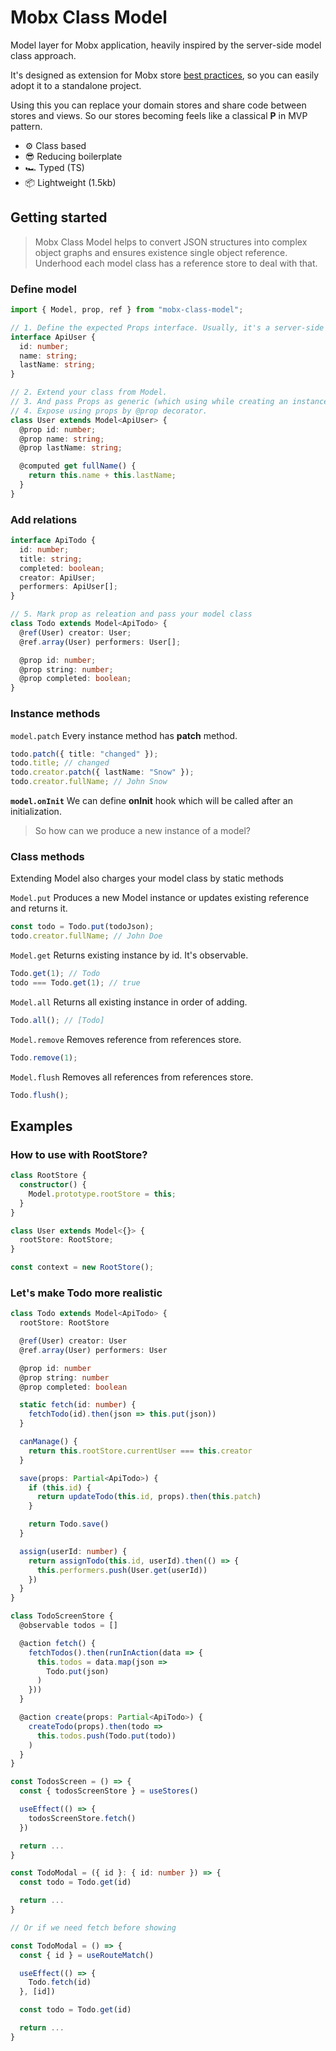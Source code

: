 # Mobx Class Model

Model layer for Mobx application, heavily inspired by the server-side model class approach.

It's designed as extension for Mobx store [best practices](https://mobx.js.org/best/store.html), so you can easily adopt it to a standalone project.

Using this you can replace your domain stores and share code between stores and views. So our stores becoming feels like a classical **P** in MVP pattern.

- ⚙️ Class based
- 😎 Reducing boilerplate
- 🏎 Typed (TS)
- 📦 Lightweight (1.5kb)

## Getting started

> Mobx Class Model helps to convert JSON structures into complex object graphs and ensures existence single object reference. Underhood each model class has a reference store to deal with that.

### Define model

```typescript
import { Model, prop, ref } from "mobx-class-model";

// 1. Define the expected Props interface. Usually, it's a server-side JSON structure.
interface ApiUser {
  id: number;
  name: string;
  lastName: string;
}

// 2. Extend your class from Model.
// 3. And pass Props as generic (which using while creating an instance and updating it).
// 4. Expose using props by @prop decorator.
class User extends Model<ApiUser> {
  @prop id: number;
  @prop name: string;
  @prop lastName: string;

  @computed get fullName() {
    return this.name + this.lastName;
  }
}
```

### Add relations

```typescript
interface ApiTodo {
  id: number;
  title: string;
  completed: boolean;
  creator: ApiUser;
  performers: ApiUser[];
}

// 5. Mark prop as releation and pass your model class
class Todo extends Model<ApiTodo> {
  @ref(User) creator: User;
  @ref.array(User) performers: User[];

  @prop id: number;
  @prop string: number;
  @prop completed: boolean;
}
```

### Instance methods

`model.patch`
Every instance method has **patch** method.

```typescript
todo.patch({ title: "changed" });
todo.title; // changed
todo.creator.patch({ lastName: "Snow" });
todo.creator.fullName; // John Snow
```

**`model.onInit`**
We can define **onInit** hook which will be called after an initialization.

> So how can we produce a new instance of a model?

### Class methods

Extending Model also charges your model class by static methods

`Model.put`
Produces a new Model instance or updates existing reference and returns it.

```typescript
const todo = Todo.put(todoJson);
todo.creator.fullName; // John Doe
```

`Model.get`
Returns existing instance by id. It's observable.

```typescript
Todo.get(1); // Todo
todo === Todo.get(1); // true
```

`Model.all`
Returns all existing instance in order of adding.

```typescript
Todo.all(); // [Todo]
```

`Model.remove`
Removes reference from references store.

```typescript
Todo.remove(1);
```

`Model.flush`
Removes all references from references store.

```typescript
Todo.flush();
```

## Examples

### How to use with RootStore?

```typescript
class RootStore {
  constructor() {
    Model.prototype.rootStore = this;
  }
}

class User extends Model<{}> {
  rootStore: RootStore;
}

const context = new RootStore();
```

### Let's make Todo more realistic

```typescript
class Todo extends Model<ApiTodo> {
  rootStore: RootStore

  @ref(User) creator: User
  @ref.array(User) performers: User

  @prop id: number
  @prop string: number
  @prop completed: boolean

  static fetch(id: number) {
    fetchTodo(id).then(json => this.put(json))
  }

  canManage() {
    return this.rootStore.currentUser === this.creator
  }

  save(props: Partial<ApiTodo>) {
    if (this.id) {
      return updateTodo(this.id, props).then(this.patch)
    }

    return Todo.save()
  }

  assign(userId: number) {
    return assignTodo(this.id, userId).then(() => {
      this.performers.push(User.get(userId))
    })
  }
}

class TodoScreenStore {
  @observable todos = []

  @action fetch() {
    fetchTodos().then(runInAction(data => {
      this.todos = data.map(json =>
        Todo.put(json)
      )
    }))
  }

  @action create(props: Partial<ApiTodo>) {
    createTodo(props).then(todo =>
      this.todos.push(Todo.put(todo))
    )
  }
}

const TodosScreen = () => {
  const { todosScreenStore } = useStores()

  useEffect(() => {
    todosScreenStore.fetch()
  })

  return ...
}

const TodoModal = ({ id }: { id: number }) => {
  const todo = Todo.get(id)

  return ...
}

// Or if we need fetch before showing

const TodoModal = () => {
  const { id } = useRouteMatch()

  useEffect(() => {
    Todo.fetch(id)
  }, [id])

  const todo = Todo.get(id)

  return ...
}

```

